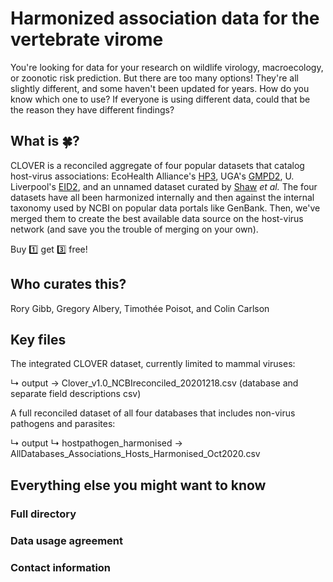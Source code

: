 # Harmonized association data for the vertebrate virome

You're looking for data for your research on wildlife virology, macroecology, or zoonotic risk prediction. But there are too many options! They're all slightly different, and some haven't been updated for years. How do you know which one to use? If everyone is using different data, could that be the reason they have different findings?

## What is 🍀?

CLOVER is a reconciled aggregate of four popular datasets that catalog host-virus associations: EcoHealth Alliance's [HP3](https://github.com/ecohealthalliance/HP3), UGA's [GMPD2](http://onlinelibrary.wiley.com/doi/10.1002/ecy.1799/suppinfo), U. Liverpool's [EID2](https://eid2.liverpool.ac.uk/), and an unnamed dataset curated by [Shaw](https://doi.org/10.6084/m9.figshare.8262779) _et al._ The four datasets have all been harmonized internally and then against  the internal taxonomy used by NCBI on popular data portals like GenBank. Then, we've merged them to create the best available data source on the host-virus network (and save you the trouble of merging on your own). 

Buy 1️⃣ get 3️⃣ free!

## Who curates this?
Rory Gibb, Gregory Albery, Timothée Poisot, and Colin Carlson 

## Key files

The integrated CLOVER dataset, currently limited to mammal viruses:

 ↳ output → Clover_v1.0_NCBIreconciled_20201218.csv (database and separate field descriptions csv)

A full reconciled dataset of all four databases that includes non-virus pathogens and parasites:

 ↳ output ↳ hostpathogen_harmonised → AllDatabases_Associations_Hosts_Harmonised_Oct2020.csv
 
## Everything else you might want to know

### Full directory

### Data usage agreement

### Contact information
